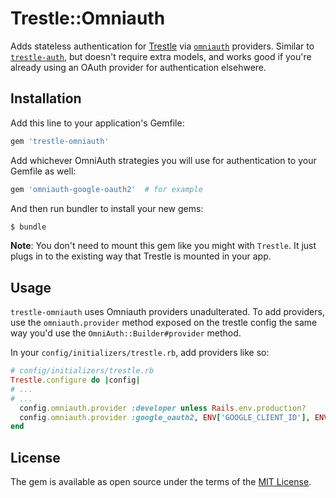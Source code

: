 # Trestle::Omniauth

Adds stateless authentication for [Trestle](https://trestle.io/) via [`omniauth`](https://github.com/omniauth/omniauth) providers. Similar to [`trestle-auth`](https://github.com/TrestleAdmin/trestle-auth), but doesn't require extra models, and works good if you're already using an OAuth provider for authentication elsehwere.

## Installation
Add this line to your application's Gemfile:

```ruby
gem 'trestle-omniauth'
```

Add whichever OmniAuth strategies you will use for authentication to your Gemfile as well:

```ruby
gem 'omniauth-google-oauth2'  # for example
```

And then run bundler to install your new gems:
```bash
$ bundle
```

__Note__: You don't need to mount this gem like you might with `Trestle`. It just plugs in to the existing way that Trestle is mounted in your app.

## Usage

`trestle-omniauth` uses Omniauth providers unadulterated. To add providers, use the `omniauth.provider` method exposed on the trestle config the same way you'd use the `OmniAuth::Builder#provider` method.

In your `config/initializers/trestle.rb`, add providers like so:

```ruby
# config/initializers/trestle.rb
Trestle.configure do |config|
# ...
# ...
  config.omniauth.provider :developer unless Rails.env.production?
  config.omniauth.provider :google_oauth2, ENV['GOOGLE_CLIENT_ID'], ENV['GOOGLE_CLIENT_SECRET']
end
```

## License
The gem is available as open source under the terms of the [MIT License](https://opensource.org/licenses/MIT).
